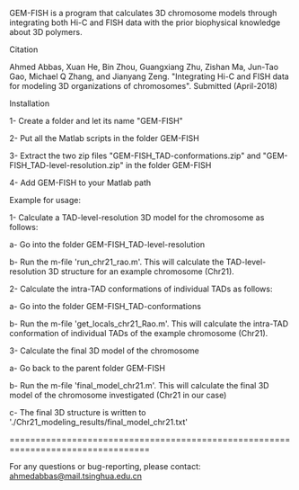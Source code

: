 GEM-FISH is a program that calculates 3D chromosome models through integrating both Hi-C and FISH data with the prior biophysical knowledge about 3D polymers.

Citation

Ahmed Abbas, Xuan He, Bin Zhou, Guangxiang Zhu, Zishan Ma, Jun-Tao Gao, Michael Q Zhang, and Jianyang Zeng. "Integrating Hi-C and FISH data for modeling 3D organizations of chromosomes". Submitted (April-2018)

Installation

1- Create a folder and let its name "GEM-FISH" 

2- Put all the Matlab scripts in the folder GEM-FISH 

3- Extract the two zip files "GEM-FISH_TAD-conformations.zip" and "GEM-FISH_TAD-level-resolution.zip" in the folder GEM-FISH 

4- Add GEM-FISH to your Matlab path

Example for usage:

1- Calculate a TAD-level-resolution 3D model for the chromosome as follows:

a- Go into the folder GEM-FISH_TAD-level-resolution
    
b- Run the m-file 'run_chr21_rao.m'. This will calculate the TAD-level-resolution 3D structure for an example chromosome (Chr21).

2- Calculate the intra-TAD conformations of individual TADs as follows:

a- Go into the folder GEM-FISH_TAD-conformations
    
b- Run the m-file 'get_locals_chr21_Rao.m'. This will calculate the intra-TAD conformation of individual TADs of the example chromosome (Chr21).

3- Calculate the final 3D model of the chromosome

a- Go back to the parent folder GEM-FISH
    
b- Run the m-file 'final_model_chr21.m'. This will calculate the final 3D model of the chromosome investigated (Chr21 in our case)
    
c- The final 3D structure is written to './Chr21_modeling_results/final_model_chr21.txt'

=================================================================================

For any questions or bug-reporting, please contact: ahmedabbas@mail.tsinghua.edu.cn
